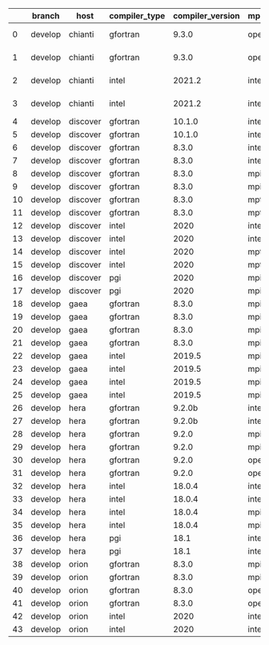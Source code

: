 |    | branch   | host     | compiler_type   | compiler_version   | mpi_type   | mpi_version        | o_g   | os     | unit_pass   | unit_fail   | system_pass   | system_fail   | example_pass   | example_fail   |   nuopc_pass |   nuopc_fail | build_passed   |
|----|----------|----------|-----------------|--------------------|------------|--------------------|-------|--------|-------------|-------------|---------------|---------------|----------------|----------------|--------------|--------------|----------------|
|  0 | develop  | chianti  | gfortran        | 9.3.0              | openmpi    | 4.0.5-gcc-9.3.0    | O     | Linux  | fail        | fail        | fail          | fail          | fail           | fail           |            0 |           50 | False          |
|  1 | develop  | chianti  | gfortran        | 9.3.0              | openmpi    | 4.0.5-gcc-9.3.0    | g     | Linux  | fail        | fail        | fail          | fail          | fail           | fail           |            0 |           50 | False          |
|  2 | develop  | chianti  | intel           | 2021.2             | intelmpi   | 2021.2.0-gcc-9.3.0 | O     | Linux  | fail        | fail        | fail          | fail          | fail           | fail           |            0 |           50 | False          |
|  3 | develop  | chianti  | intel           | 2021.2             | intelmpi   | 2021.2.0-gcc-9.3.0 | g     | Linux  | fail        | fail        | fail          | fail          | fail           | fail           |            0 |           50 | False          |
|  4 | develop  | discover | gfortran        | 10.1.0             | intelmpi   | 19.1.3.304         | O     | Linux  | 8911        | 15          | 49            | 0             | 80             | 0              |           50 |            0 | True           |
|  5 | develop  | discover | gfortran        | 10.1.0             | intelmpi   | 19.1.3.304         | g     | Linux  | fail        | fail        | fail          | fail          | fail           | fail           |            0 |            0 | True           |
|  6 | develop  | discover | gfortran        | 8.3.0              | intelmpi   | 19.1.3.304         | O     | Linux  | 8911        | 15          | 49            | 0             | 80             | 0              |           50 |            0 | True           |
|  7 | develop  | discover | gfortran        | 8.3.0              | intelmpi   | 19.1.3.304         | g     | Linux  | 8911        | 15          | 49            | 0             | 80             | 0              |           50 |            0 | True           |
|  8 | develop  | discover | gfortran        | 8.3.0              | mpiuni     | None               | O     | Linux  | 7418        | 0           | 8             | 0             | 43             | 0              |            0 |           50 | False          |
|  9 | develop  | discover | gfortran        | 8.3.0              | mpiuni     | None               | g     | Linux  | 7418        | 0           | 8             | 0             | 43             | 0              |            0 |           50 | False          |
| 10 | develop  | discover | gfortran        | 8.3.0              | mpt        | 2.17               | O     | Linux  | 8926        | 0           | 49            | 0             | 80             | 0              |           46 |            4 | True           |
| 11 | develop  | discover | gfortran        | 8.3.0              | mpt        | 2.17               | g     | Linux  | 8926        | 0           | 49            | 0             | 80             | 0              |           46 |            4 | True           |
| 12 | develop  | discover | intel           | 2020               | intelmpi   | 19.1.3.304         | O     | Linux  | 8926        | 0           | 49            | 0             | 80             | 0              |           50 |            0 | True           |
| 13 | develop  | discover | intel           | 2020               | intelmpi   | 19.1.3.304         | g     | Linux  | 8926        | 0           | 49            | 0             | fail           | fail           |            0 |            0 | True           |
| 14 | develop  | discover | intel           | 2020               | mpt        | 2.17               | O     | Linux  | 8926        | 0           | 49            | 0             | 80             | 0              |           50 |            0 | True           |
| 15 | develop  | discover | intel           | 2020               | mpt        | 2.17               | g     | Linux  | 8926        | 0           | 49            | 0             | 80             | 0              |           50 |            0 | True           |
| 16 | develop  | discover | pgi             | 2020               | mpiuni     | None               | O     | Linux  | 6796        | 622         | 6             | 2             | 40             | 3              |            0 |           50 | False          |
| 17 | develop  | discover | pgi             | 2020               | mpiuni     | None               | g     | Linux  | 6796        | 622         | 4             | 4             | 40             | 3              |            0 |           50 | False          |
| 18 | develop  | gaea     | gfortran        | 8.3.0              | mpi        | 7.7.11             | O     | Unicos | 8925        | 1           | 49            | 0             | 80             | 0              |           47 |            3 | False          |
| 19 | develop  | gaea     | gfortran        | 8.3.0              | mpi        | 7.7.11             | g     | Unicos | 8925        | 1           | 49            | 0             | 80             | 0              |           47 |            3 | False          |
| 20 | develop  | gaea     | gfortran        | 8.3.0              | mpiuni     | None               | O     | Unicos | 7418        | 0           | 8             | 0             | 43             | 0              |            0 |           50 | False          |
| 21 | develop  | gaea     | gfortran        | 8.3.0              | mpiuni     | None               | g     | Unicos | 7418        | 0           | 8             | 0             | 43             | 0              |            0 |           50 | False          |
| 22 | develop  | gaea     | intel           | 2019.5             | mpi        | 7.7.11             | O     | Unicos | 8911        | 15          | 49            | 0             | 80             | 0              |           47 |            3 | False          |
| 23 | develop  | gaea     | intel           | 2019.5             | mpi        | 7.7.11             | g     | Unicos | 8911        | 15          | 49            | 0             | 80             | 0              |           47 |            3 | False          |
| 24 | develop  | gaea     | intel           | 2019.5             | mpiuni     | None               | O     | Unicos | 7403        | 15          | 8             | 0             | 43             | 0              |            0 |           50 | False          |
| 25 | develop  | gaea     | intel           | 2019.5             | mpiuni     | None               | g     | Unicos | 7403        | 15          | 8             | 0             | 43             | 0              |            0 |           50 | False          |
| 26 | develop  | hera     | gfortran        | 9.2.0b             | intelmpi   | 2020               | O     | Linux  | 8911        | 15          | 49            | 0             | 80             | 0              |           50 |            0 | True           |
| 27 | develop  | hera     | gfortran        | 9.2.0b             | intelmpi   | 2020               | g     | Linux  | 8911        | 15          | 49            | 0             | 80             | 0              |           50 |            0 | True           |
| 28 | develop  | hera     | gfortran        | 9.2.0              | mpiuni     | None               | O     | Linux  | 7418        | 0           | 8             | 0             | 43             | 0              |            0 |           50 | False          |
| 29 | develop  | hera     | gfortran        | 9.2.0              | mpiuni     | None               | g     | Linux  | 7418        | 0           | 8             | 0             | 43             | 0              |            0 |           50 | False          |
| 30 | develop  | hera     | gfortran        | 9.2.0              | openmpi    | 3.1.4              | O     | Linux  | 8926        | 0           | 49            | 0             | 80             | 0              |           50 |            0 | True           |
| 31 | develop  | hera     | gfortran        | 9.2.0              | openmpi    | 3.1.4              | g     | Linux  | 8926        | 0           | 49            | 0             | 80             | 0              |           50 |            0 | True           |
| 32 | develop  | hera     | intel           | 18.0.4             | intelmpi   | 2018.4.274         | O     | Linux  | 8926        | 0           | 49            | 0             | 80             | 0              |           50 |            0 | True           |
| 33 | develop  | hera     | intel           | 18.0.4             | intelmpi   | 2018.4.274         | g     | Linux  | 8926        | 0           | 49            | 0             | 80             | 0              |           50 |            0 | True           |
| 34 | develop  | hera     | intel           | 18.0.4             | mpiuni     | None               | O     | Linux  | 7418        | 0           | 8             | 0             | 43             | 0              |            0 |           50 | False          |
| 35 | develop  | hera     | intel           | 18.0.4             | mpiuni     | None               | g     | Linux  | 7418        | 0           | 8             | 0             | 43             | 0              |            0 |           50 | False          |
| 36 | develop  | hera     | pgi             | 18.1               | intelmpi   | 2018.0.4           | O     | Linux  | fail        | fail        | fail          | fail          | fail           | fail           |            0 |           50 | False          |
| 37 | develop  | hera     | pgi             | 18.1               | intelmpi   | 2018.0.4           | g     | Linux  | fail        | fail        | fail          | fail          | fail           | fail           |            0 |           50 | False          |
| 38 | develop  | orion    | gfortran        | 8.3.0              | mpiuni     | None               | O     | Linux  | 7418        | 0           | 8             | 0             | 43             | 0              |            0 |           50 | False          |
| 39 | develop  | orion    | gfortran        | 8.3.0              | mpiuni     | None               | g     | Linux  | 7418        | 0           | 8             | 0             | 43             | 0              |            0 |           50 | False          |
| 40 | develop  | orion    | gfortran        | 8.3.0              | openmpi    | 4.0.2              | O     | Linux  | 8926        | 0           | 49            | 0             | 80             | 0              |           50 |            0 | True           |
| 41 | develop  | orion    | gfortran        | 8.3.0              | openmpi    | 4.0.2              | g     | Linux  | 8926        | 0           | 49            | 0             | 80             | 0              |           50 |            0 | True           |
| 42 | develop  | orion    | intel           | 2020               | intelmpi   | 2020.2             | O     | Linux  | 8924        | 2           | 49            | 0             | 80             | 0              |           50 |            0 | True           |
| 43 | develop  | orion    | intel           | 2020               | intelmpi   | 2020.2             | g     | Linux  | 8926        | 0           | 49            | 0             | 80             | 0              |           50 |            0 | True           |